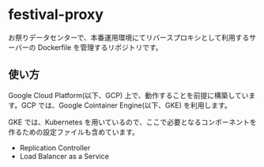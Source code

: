 # festival-proxy

お祭りデータセンターで、本番運用環境にてリバースプロキシとして利用するサーバーの Dockerfile を管理するリポジトリです。

## 使い方

Google Cloud Platform(以下、GCP) 上で、動作することを前提に構築しています。GCP では、Google Cointainer Engine(以下、GKE) を利用します。

GKE では、Kubernetes を用いているので、ここで必要となるコンポーネントを作るための設定ファイルも含めています。

* Replication Controller
* Load Balancer as a Service
